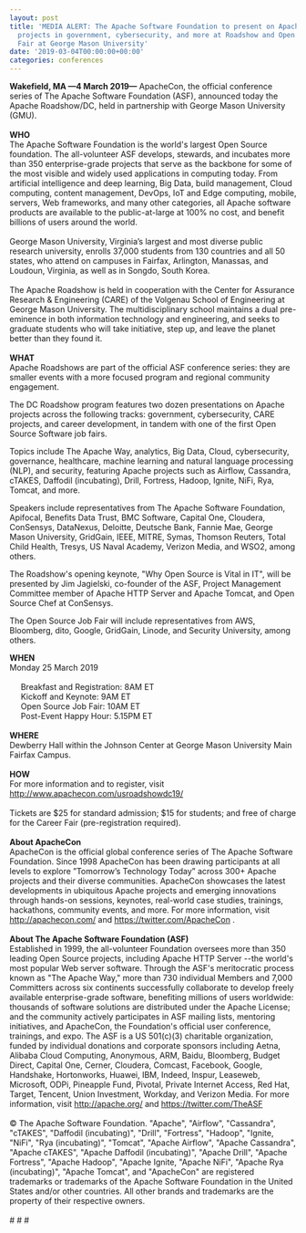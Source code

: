 ```yaml
---
layout: post
title: 'MEDIA ALERT: The Apache Software Foundation to present on Apache software
  projects in government, cybersecurity, and more at Roadshow and Open Source Job
  Fair at George Mason University'
date: '2019-03-04T00:00:00+00:00'
categories: conferences
---
```

<div><strong>Wakefield, MA —4 March 2019—</strong> ApacheCon, the official conference series of The Apache Software Foundation (ASF), announced today the Apache Roadshow/DC, held in partnership with George Mason University (GMU).</div> 
  <div><br /></div> 
  <div><strong>WHO</strong></div> 
  <div>The Apache Software Foundation is the world's largest Open Source foundation. The all-volunteer ASF develops, stewards, and incubates more than 350 enterprise-grade projects that serve as the backbone for some of the most visible and widely used applications in computing today. From artificial intelligence and deep learning, Big Data, build management, Cloud computing, content management, DevOps, IoT and Edge computing, mobile, servers, Web frameworks, and many other categories, all Apache software products are available to the public-at-large at 100% no cost, and benefit billions of users around the world.</div> 
  <div><br /></div> 
  <div>George Mason University, Virginia’s largest and most diverse public research university, enrolls 37,000 students from 130 countries and all 50 states, who attend on campuses in Fairfax, Arlington, Manassas, and Loudoun, Virginia, as well as in Songdo, South Korea.</div> 
  <div><br /></div> 
  <div>The Apache Roadshow is held in cooperation with the Center for Assurance Research &amp; Engineering (CARE) of the Volgenau School of Engineering at George Mason University. The multidisciplinary school maintains a dual pre-eminence in both information technology and engineering, and seeks to graduate students who will take initiative, step up, and leave the planet better than they found it.</div> 
  <div><br /></div> 
  <div><strong>WHAT<br /></strong>Apache Roadshows are part of the official ASF conference series: they are smaller events with a more focused program and regional community engagement.</div> 
  <div> 
    <p>The DC Roadshow program features two dozen presentations on Apache projects across the following tracks: government, cybersecurity, CARE projects, and career development, in tandem with one of the first Open Source Software job fairs.</p> 
  </div> 
  <div> 
    <p>Topics include The Apache Way, analytics, Big Data, Cloud, cybersecurity, governance, healthcare, machine learning and natural language processing (NLP), and security, featuring Apache projects such as Airflow, Cassandra, cTAKES, Daffodil (incubating), Drill, Fortress, Hadoop, Ignite, NiFi, Rya, Tomcat, and more.</p> 
  </div> 
  <div> 
    <p>Speakers include representatives from The Apache Software Foundation, Apifocal, Benefits Data Trust, BMC Software, Capital One, Cloudera, ConSensys, DataNexus, Deloitte, Deutsche Bank, Fannie Mae, George Mason University, GridGain, IEEE, MITRE, Symas, Thomson Reuters, Total Child Health, Tresys, US Naval Academy, Verizon Media, and WSO2, among others.</p> 
  </div> 
  <div> 
    <p>The Roadshow's opening keynote, &quot;Why Open Source is Vital in IT&quot;, will be presented by Jim Jagielski, co-founder of the ASF, Project Management Committee member of Apache HTTP Server and Apache Tomcat, and Open Source Chef at ConSensys.</p> 
    <p>The Open Source Job Fair will include representatives from AWS, Bloomberg, dito, Google, GridGain, Linode, and Security University, among others.</p>
  </div> 
  <div><strong>WHEN</strong></div> 
  <div>Monday 25 March 2019</div> 
  <div><br /></div> 
  <div>&nbsp; &nbsp; &nbsp;Breakfast and Registration: 8AM ET</div> 
  <div>&nbsp; &nbsp; &nbsp;Kickoff and Keynote: 9AM ET</div> 
  <div>&nbsp; &nbsp; &nbsp;Open Source Job Fair: 10AM ET</div> 
  <div>&nbsp; &nbsp; &nbsp;Post-Event Happy Hour: 5.15PM ET</div> 
  <div><br /></div> 
  <div><strong>WHERE</strong></div> 
  <div>Dewberry Hall within the Johnson Center at George Mason University Main Fairfax Campus.</div> 
  <div><br /></div> 
  <div><strong>HOW</strong></div> 
  <div>For more information and to register, visit <a href="http://www.apachecon.com/usroadshowdc19/">http://www.apachecon.com/usroadshowdc19/</a></div> 
  <div><br /></div> 
  <div>Tickets are $25 for standard admission; $15 for students; and free of charge for the Career Fair (pre-registration required).</div> 
  <div><br /></div> 
  <div><strong>About ApacheCon</strong></div> 
  <div>ApacheCon is the official global conference series of The Apache Software Foundation. Since 1998 ApacheCon has been drawing participants at all levels to explore ”Tomorrow’s Technology Today” across 300+ Apache projects and their diverse communities. ApacheCon showcases the latest developments in ubiquitous Apache projects and emerging innovations through hands-on sessions, keynotes, real-world case studies, trainings, hackathons, community events, and more. For more information, visit <a href="http://apachecon.com/">http://apachecon.com/</a> and <a href="https://twitter.com/ApacheCon">https://twitter.com/ApacheCon</a> .</div> 
  <div><br /></div> 
  <div><strong>About The Apache Software Foundation (ASF)</strong></div> 
  <div>Established in 1999, the all-volunteer Foundation oversees more than 350 leading Open Source projects, including Apache HTTP Server --the world's most popular Web server software. Through the ASF's meritocratic process known as &quot;The Apache Way,&quot; more than 730 individual Members and 7,000 Committers across six continents successfully collaborate to develop freely available enterprise-grade software, benefiting millions of users worldwide: thousands of software solutions are distributed under the Apache License; and the community actively participates in ASF mailing lists, mentoring initiatives, and ApacheCon, the Foundation's official user conference, trainings, and expo. The ASF is a US 501(c)(3) charitable organization, funded by individual donations and corporate sponsors including Aetna, Alibaba Cloud Computing, Anonymous, ARM, Baidu, Bloomberg, Budget Direct, Capital One, Cerner, Cloudera, Comcast, Facebook, Google, Handshake, Hortonworks, Huawei, IBM, Indeed, Inspur, Leaseweb, Microsoft, ODPi, Pineapple Fund, Pivotal, Private Internet Access, Red Hat, Target, Tencent, Union Investment, Workday, and Verizon Media. For more information, visit <a href="http://apache.org/">http://apache.org/</a> and <a href="https://twitter.com/TheASF">https://twitter.com/TheASF</a></div> 
  <div><br /></div> 
  <div>© The Apache Software Foundation. &quot;Apache&quot;, &quot;Airflow&quot;, &quot;Cassandra&quot;, &quot;cTAKES&quot;, &quot;Daffodil (incubating)&quot;, &quot;Drill&quot;, &quot;Fortress&quot;, &quot;Hadoop&quot;, &quot;Ignite, &quot;NiFi&quot;, &quot;Rya (incubating)&quot;, &quot;Tomcat&quot;, &quot;Apache Airflow&quot;, &quot;Apache Cassandra&quot;, &quot;Apache cTAKES&quot;, &quot;Apache Daffodil (incubating)&quot;, &quot;Apache Drill&quot;, &quot;Apache Fortress&quot;, &quot;Apache Hadoop&quot;, &quot;Apache Ignite, &quot;Apache NiFi&quot;, &quot;Apache Rya (incubating)&quot;, &quot;Apache Tomcat&quot;, and &quot;ApacheCon&quot; are registered trademarks or trademarks of the Apache Software Foundation in the United States and/or other countries. All other brands and trademarks are the property of their respective owners.</div> 
  <div><br /></div> 
  <div># # #</div>

